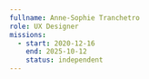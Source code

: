 ```yaml
---
fullname: Anne-Sophie Tranchetro
role: UX Designer
missions:
  - start: 2020-12-16
    end: 2025-10-12
    status: independent
---
```


